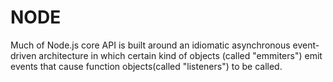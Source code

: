 # NODE

Much of Node.js core API is built around an idiomatic asynchronous event-driven architecture in which certain kind of objects (called "emmiters") emit events that cause function objects(called "listeners") to be called.

